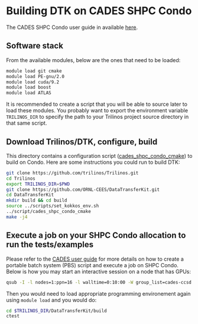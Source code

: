 # Building DTK on CADES SHPC Condo

The CADES SHPC Condo user guide in available [here](http://support.cades.ornl.gov/user-documentation/_book/#).

## Software stack
From the available modules, below are the ones that need to be loaded:
```bash
module load git cmake
module load PE-gnu/2.0
module load cuda/9.2
module load boost
module load ATLAS
```
It is recommended to create a script that you will be able to source later to load these modules.
You probably want to export the environment variable `TRILINOS_DIR` to specify the path to your Trilinos project source directory in that same script.

## Download Trilinos/DTK, configure, build
This directory contains a configuration script ([cades_shpc_condo_cmake](cades_shpc_condo_cmake)) to build on Condo.
Here are some instructions you could run to build DTK:
```bash
git clone https://github.com/trilinos/Trilinos.git
cd Trilinos
export TRILINOS_DIR=$PWD
git clone https://github.com/ORNL-CEES/DataTransferKit.git
cd DataTransferKit
mkdir build && cd build
source ../scripts/set_kokkos_env.sh
../script/cades_shpc_condo_cmake
make -j4
```

## Execute a job on your SHPC Condo allocation to run the tests/examples
Please refer to the [CADES user guide](http://support.cades.ornl.gov/user-documentation/_book/condos/condo-mpi-hello-world.html)
for more details on how to create a portable batch system (PBS) script and execute a job on SHPC Condo.
Below is how you may start an interactive session on a node that has GPUs:
```bash
qsub -I -l nodes=1:ppn=16 -l walltime=0:10:00 -W group_list=cades-ccsd -A ccsd -q gpu_p100
```
Then you would need to load appropriate programming environement again using `module load` and you would do:
```bash
cd $TRILINOS_DIR/DataTransferKit/build
ctest
```
